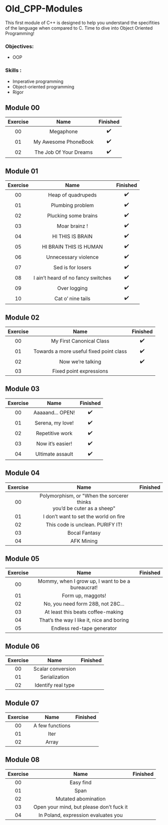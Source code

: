 # Old_CPP-Modules

This first module of C++ is designed to help you understand the specifities of the language when compared to C. Time to dive into Object Oriented Programming!

### Objectives:
- OOP

### Skills :
- Imperative programming
- Object-oriented programming
- Rigor

## Module 00

| Exercise | Name | Finished |
|:--------:|:----------------------:|:----------------:|
| 00       | Megaphone              |:heavy_check_mark:|
| 01       | My Awesome PhoneBook   |:heavy_check_mark:|
| 02       | The Job Of Your Dreams |:heavy_check_mark:|

## Module 01

| Exercise | Name | Finished |
|:--------:|:----------------------------------:|:----------------:|
| 00       | Heap of quadrupeds                 |:heavy_check_mark:|
| 01       | Plumbing problem                   |:heavy_check_mark:|
| 02       | Plucking some brains               |:heavy_check_mark:|
| 03       | Moar brainz !                      |:heavy_check_mark:|
| 04       | HI THIS IS BRAIN                   |:heavy_check_mark:|
| 05       | HI BRAIN THIS IS HUMAN             |:heavy_check_mark:|
| 06       | Unnecessary violence               |:heavy_check_mark:|
| 07       | Sed is for losers                  |:heavy_check_mark:|
| 08       | I ain’t heard of no fancy switches |:heavy_check_mark:|
| 09       | Over logging                       |:heavy_check_mark:|
| 10       | Cat o’ nine tails                  |:heavy_check_mark:|

## Module 02

| Exercise | Name | Finished |
|:--------:|:---------------------------------------:|:----------------:|
| 00       | My First Canonical Class                |:heavy_check_mark:|
| 01       | Towards a more useful fixed point class |:heavy_check_mark:|
| 02       | Now we’re talking                       |:heavy_check_mark:|
| 03       | Fixed point expressions                 |                  |

## Module 03

| Exercise | Name | Finished |
|:--------:|:----------------:|:----------------:|
| 00       | Aaaaand... OPEN! |:heavy_check_mark:|
| 01       | Serena, my love! |:heavy_check_mark:|
| 02       | Repetitive work  |:heavy_check_mark:|
| 03       | Now it’s easier! |:heavy_check_mark:|
| 04       | Ultimate assault |:heavy_check_mark:|

## Module 04

| Exercise | Name | Finished |
|:--------:|:---------------------------------------------------------------------------:|:----------------:|
| 00       | Polymorphism, or "When the sorcerer thinks <br/> you’d be cuter as a sheep" |                  |
| 01       | I don’t want to set the world on fire                                       |                  |
| 02       | This code is unclean. PURIFY IT!                                            |                  |
| 03       | Bocal Fantasy                                                               |                  |
| 04       | AFK Mining                                                                  |                  |

## Module 05

| Exercise | Name | Finished |
|:--------:|:------------------------------------------------:|:----------------:|
| 00       |Mommy, when I grow up, I want to be a bureaucrat! |                  |
| 01       | Form up, maggots!                                |                  |
| 02       | No, you need form 28B, not 28C...                |                  |
| 03       | At least this beats coffee-making                |                  |
| 04       | That’s the way I like it, nice and boring        |                  |
| 05       | Endless red-tape generator                       |                  |

## Module 06

| Exercise | Name | Finished |
|:--------:|:------------------:|:----------------:|
| 00       | Scalar conversion  |                  |
| 01       | Serialization      |                  |
| 02       | Identify real type |                  |

## Module 07

| Exercise | Name | Finished |
|:--------:|:---------------:|:----------------:|
| 00       | A few functions |                  |
| 01       | Iter            |                  |
| 02       | Array           |                  |

## Module 08

| Exercise | Name | Finished |
|:--------:|:----------------------------------------:|:----------------:|
| 00       | Easy find                                |                  |
| 01       | Span                                     |                  |
| 02       | Mutated abomination                      |                  |
| 03       | Open your mind, but please don’t fuck it |                  |
| 04       | In Poland, expression evaluates you      |                  |

